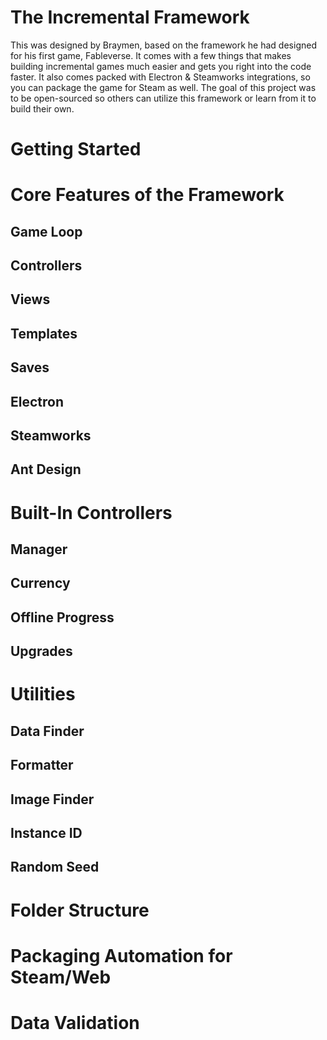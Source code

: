 # The Incremental Framework

This was designed by Braymen, based on the framework he had designed for his first game, Fableverse. It comes with a few things that makes building incremental games much easier and gets you right into the code faster. It also comes packed with Electron & Steamworks integrations, so you can package the game for Steam as well. The goal of this project was to be open-sourced so others can utilize this framework or learn from it to build their own.

# Getting Started

# Core Features of the Framework

## Game Loop

## Controllers

## Views

## Templates

## Saves

## Electron

## Steamworks

## Ant Design

# Built-In Controllers

## Manager

## Currency

## Offline Progress

## Upgrades

# Utilities

## Data Finder

## Formatter

## Image Finder

## Instance ID

## Random Seed

# Folder Structure

# Packaging Automation for Steam/Web

# Data Validation
